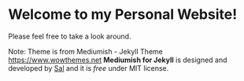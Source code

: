 # Welcome to my Personal Website!

Please feel free to take a look around.



Note: Theme is from Mediumish - Jekyll Theme  
https://www.wowthemes.net 
**Mediumish for Jekyll** is designed and developed by [Sal](https://www.wowthemes.net) and it is *free* under MIT license. 
